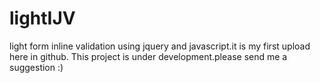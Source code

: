 lightIJV
========

light form inline validation using jquery and javascript.it is my first upload here in github.
This project is under development.please send me a suggestion :)
